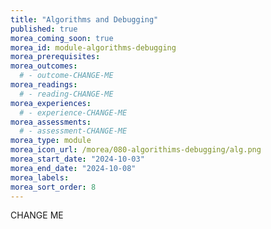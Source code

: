 ```yaml
---
title: "Algorithms and Debugging"
published: true
morea_coming_soon: true
morea_id: module-algorithms-debugging
morea_prerequisites:
morea_outcomes:
  # - outcome-CHANGE-ME
morea_readings:
  # - reading-CHANGE-ME
morea_experiences:
  # - experience-CHANGE-ME
morea_assessments:
  # - assessment-CHANGE-ME
morea_type: module
morea_icon_url: /morea/080-algorithims-debugging/alg.png
morea_start_date: "2024-10-03"
morea_end_date: "2024-10-08"
morea_labels:
morea_sort_order: 8
---
```


CHANGE ME
